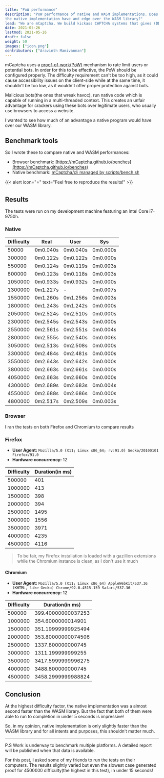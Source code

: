 ```yaml
---
title: "PoW performance"
description: "PoW performance of native and WASM implementations. Does
the native implementation have and edge over the WASM library?"
lead: "We are mCaptcha. We build kickass CAPTCHA systems that gives (DDoS) attackers a run for their money. And we do all of this without tracking your users. Oh and did I mention our UX is great?"
date: 2021-05-26
lastmod: 2021-05-26
draft: false
weight: 50
images: ["icon.png"]
contributors: ["Aravinth Manivannan"]
---
```


mCaptcha uses a
[proof-of-work(PoW)](https://en.wikipedia.org/wiki/Proof_of_work) mechanism
to rate limit users or potential bots. In order for this to be
effective, the PoW should be configured properly. The difficulty
requirement can't be too high, as it could cause accessibility issues on
the client-side while at the same time, it shouldn't be too low, as it
wouldn't offer proper protection against bots.

Malicious bots(the ones that wreak havoc), run native code which is
capable of running in a multi-threaded context. This creates an unfair
advantage for crackers using these bots over legitimate users, who
usually use browsers to access a website.

I wanted to see how much of an advantage a native program would have
over our WASM library.

## Benchmark tools

So I wrote these to compare native and WASM performances:

- Browser benchmark: [https://mCaptcha.github.io/benches](https://mCaptcha.github.io/benches)
- Native benchmark: [mCaptcha/cli managed by scripts/bench.sh](https://github.com/mCaptcha/cli/blob/master/scripts/bench.sh)

{{< alert icon="⭐" text="Feel free to reproduce the results!" >}}

## Results

The tests were run on my development machine featuring an Intel Core
i7-9750h.

### Native

| Difficulty | Real     | User     | Sys      |
| ---------- | -------- | -------- | -------- |
| 50000      | 0m0.040s | 0m0.040s | 0m0.000s |
| 300000     | 0m0.122s | 0m0.122s | 0m0.000s |
| 550000     | 0m0.124s | 0m0.119s | 0m0.003s |
| 800000     | 0m0.123s | 0m0.118s | 0m0.003s |
| 1050000    | 0m0.933s | 0m0.932s | 0m0.000s |
| 1300000    | 0m1.227s | -        | 0m0.007s |
| 1550000    | 0m1.260s | 0m1.256s | 0m0.003s |
| 1800000    | 0m1.243s | 0m1.242s | 0m0.000s |
| 2050000    | 0m2.524s | 0m2.510s | 0m0.000s |
| 2300000    | 0m2.545s | 0m2.543s | 0m0.000s |
| 2550000    | 0m2.561s | 0m2.551s | 0m0.004s |
| 2800000    | 0m2.555s | 0m2.540s | 0m0.006s |
| 3050000    | 0m2.513s | 0m2.508s | 0m0.000s |
| 3300000    | 0m2.484s | 0m2.481s | 0m0.000s |
| 3550000    | 0m2.643s | 0m2.642s | 0m0.000s |
| 3800000    | 0m2.663s | 0m2.661s | 0m0.000s |
| 4050000    | 0m2.663s | 0m2.660s | 0m0.000s |
| 4300000    | 0m2.689s | 0m2.683s | 0m0.004s |
| 4550000    | 0m2.688s | 0m2.686s | 0m0.000s |
| 4800000    | 0m2.517s | 0m2.509s | 0m0.003s |

### Browser

I ran the tests on both Firefox and Chromium to compare results

### Firefox

- **User Agent:** `Mozilla/5.0 (X11; Linux x86_64; rv:91.0) Gecko/20100101 Firefox/91.0`
- **Hardware concurrency:** 12

| Difficulty | Duration(in ms) |
| ---------- | --------------- |
| 500000     | 401             |
| 1000000    | 413             |
| 1500000    | 398             |
| 2000000    | 394             |
| 2500000    | 1495            |
| 3000000    | 1556            |
| 3500000    | 3971            |
| 4000000    | 4235            |
| 4500000    | 4116            |

> To be fair, my Firefox installation is loaded with a gazillion
> extensions while the Chromium instance is clean, as I don't use it
> much

#### Chromium

- **User Agent:** `Mozilla/5.0 (X11; Linux x86_64) AppleWebKit/537.36 (KHTML, like Gecko) Chrome/92.0.4515.159 Safari/537.36`
- **Hardware concurrency:** 12

| Difficulty | Duration(in ms)    |
| ---------- | ------------------ |
| 500000     | 399.40000000037253 |
| 1000000    | 354.6000000014901  |
| 1500000    | 351.19999999925494 |
| 2000000    | 353.80000000074506 |
| 2500000    | 1337.800000000745  |
| 3000000    | 1311.199999999255  |
| 3500000    | 3417.5999999996275 |
| 4000000    | 3488.800000000745  |
| 4500000    | 3458.2999999988824 |

## Conclusion

At the highest difficulty factor, the native implementation was a almost second
faster than the WASM library. But the fact that both of them were able
to run to completion in under 5 seconds is impressive!

So, in my opinion, native implementation is only slightly faster than
the WASM library and for all intents and purposes, this shouldn't matter
much.

---

P.S Work is underway to benchmark multiple platforms. A detailed report
will be published when that data is available.

For this post, I asked some of my friends to run the tests on their
computers. The results slightly varied but even the slowest case
generated proof for 4500000 difficulty(the highest in this test), in under
15 seconds!
